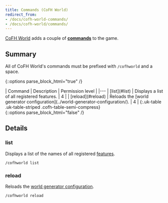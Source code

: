 ```yaml
---
title: Commands (CoFH World)
redirect_from:
- /docs/cofh-world-commands/
- /docs/cofh-world/commands/
---
```


[CoFH World](../) adds a couple of
**[commands](https://minecraft.gamepedia.com/Commands)** to the game.


Summary
-------

All of CoFH World's commands must be prefixed with `/cofhworld` and a space.

{::options parse_block_html="true" /}
<div class="uk-overflow-container">
| Command | Description | Permission level |
|---
| [list](#list) | Displays a list of all registered features. | 4 |
| [reload](#reload) | Reloads the [world generator configuration](../world-generator-configuration/). | 4 |
{:.uk-table .uk-table-striped .cofh-table-semi-compress}
</div>
{::options parse_block_html="false" /}


Details
-------

### list
Displays a list of the names of all registered
[features](../world-generator-configuration/feature-format/#features).

    /cofhworld list

### reload
Reloads the [world generator configuration](../world-generator-configuration/).

    /cofhworld reload

